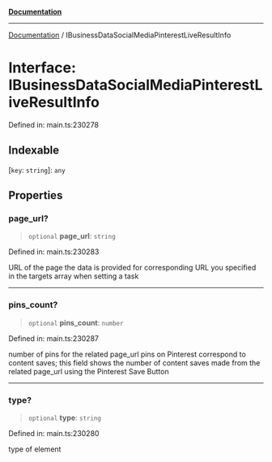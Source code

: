 [**Documentation**](../README.md)

***

[Documentation](../README.md) / IBusinessDataSocialMediaPinterestLiveResultInfo

# Interface: IBusinessDataSocialMediaPinterestLiveResultInfo

Defined in: main.ts:230278

## Indexable

\[`key`: `string`\]: `any`

## Properties

### page\_url?

> `optional` **page\_url**: `string`

Defined in: main.ts:230283

URL of the page the data is provided for
corresponding URL you specified in the targets array when setting a task

***

### pins\_count?

> `optional` **pins\_count**: `number`

Defined in: main.ts:230287

number of pins for the related page_url
pins on Pinterest correspond to content saves;
this field shows the number of content saves made from the related page_url using the Pinterest Save Button

***

### type?

> `optional` **type**: `string`

Defined in: main.ts:230280

type of element
